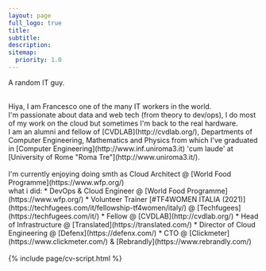 ```yaml
---
layout: page
full_logo: true
title: 
subtitle: 
description:
sitemap:
  priority: 1.0
---
```

<p id="describe-text">A random IT guy.</p>
<br />
Hiya, I am Francesco one of the many IT workers in the world.
<br />
I'm passionate about data and web tech (from theory to dev/ops), I do most of my work on the cloud but sometimes I'm back to the real hardware.
<br /> 
I am an alumni and fellow of [CVDLAB](http://cvdlab.org/), Departments of Computer Engineering, Mathematics and Physics from which I've 
graduated in [Computer Engineering](http://www.inf.uniroma3.it) 'cum laude' at [University of Rome "Roma Tre"](http://www.uniroma3.it/).
<br />
<br />
I'm currently enjoying doing smth as Cloud Architect @ [World Food Programme](https://www.wfp.org/) <br />
what i did:
* DevOps &amp; Cloud Engineer @ [World Food Programme](https://www.wfp.org/)
* Volunteer Trainer [#TF4WOMEN ITALIA (2021)](https://techfugees.com/it/fellowship-tf4women/italy/) @ [Techfugees](https://techfugees.com/it/)
* Fellow @ [CVDLAB](http://cvdlab.org/)
* Head of Infrastructure @ [Translated](https://translated.com/)
* Director of Cloud Engineering @ [Defenx](https://defenx.com/)
* CTO @ [Clickmeter](https://www.clickmeter.com/) & [Rebrandly](https://www.rebrandly.com/)
<br />
<div id="worktext"></div>
<br />
{% include page/cv-script.html %}
